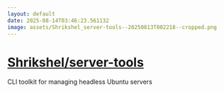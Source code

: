 ```yaml
---
layout: default
date: 2025-08-14T03:46:23.561132
image: assets/Shrikshel_server-tools--20250813T002218--cropped.png
---
```


# [Shrikshel/server-tools](https://github.com/Shrikshel/server-tools)

CLI toolkit for managing headless Ubuntu servers
